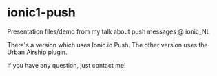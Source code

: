 # ionic1-push
Presentation files/demo from my talk about push messages @ ionic_NL

There's a version which uses Ionic.io Push. The other version uses the Urban Airship plugin. 

If you have any question, just contact me!


